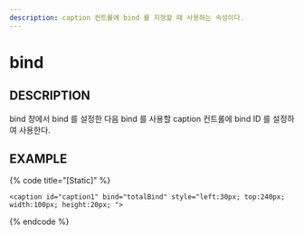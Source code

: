 ```yaml
---
description: caption 컨트롤에 bind 를 지정할 때 사용하는 속성이다.
---
```


# bind

## DESCRIPTION

bind 창에서 bind 를 설정한 다음 bind 를 사용할 caption 컨트롤에 bind ID 를 설정하여 사용한다.

## EXAMPLE

{% code title="\[Static\]" %}
```markup
<caption id="caption1" bind="totalBind" style="left:30px; top:240px; width:100px; height:20px; ">
```
{% endcode %}

